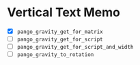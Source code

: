 Vertical Text Memo
==================

* [x] `pango_gravity_get_for_matrix`
* [ ] `pango_gravity_get_for_script`
* [ ] `pango_gravity_get_for_script_and_width`
* [ ] `pango_gravity_to_rotation`
